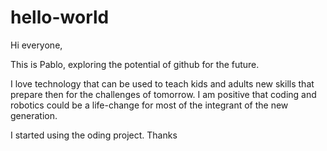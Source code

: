 # hello-world
Hi everyone,

This is Pablo, exploring the potential of github for the future.

I love technology that can be used to teach kids and adults new skills that prepare then for the challenges of tomorrow. I am positive that coding and robotics could be a life-change for most of the integrant of the new generation.

I started using the oding project. Thanks
